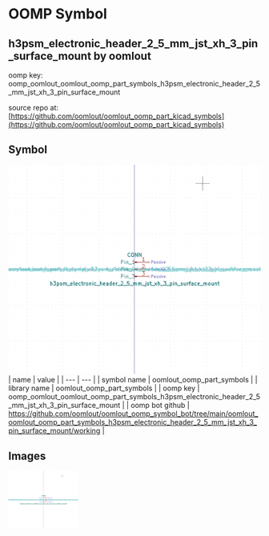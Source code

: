# OOMP Symbol  
## h3psm_electronic_header_2_5_mm_jst_xh_3_pin_surface_mount  by oomlout  
  
oomp key: oomp_oomlout_oomlout_oomp_part_symbols_h3psm_electronic_header_2_5_mm_jst_xh_3_pin_surface_mount  
  
source repo at: [https://github.com/oomlout/oomlout_oomp_part_kicad_symbols](https://github.com/oomlout/oomlout_oomp_part_kicad_symbols)  
## Symbol  
  
[![working.png](working_600.png)](working.png)  
| name | value | 
| --- | --- | 
| symbol name | oomlout_oomp_part_symbols | 
| library name | oomlout_oomp_part_symbols | 
| oomp key | oomp_oomlout_oomlout_oomp_part_symbols_h3psm_electronic_header_2_5_mm_jst_xh_3_pin_surface_mount | 
| oomp bot github | https://github.com/oomlout/oomlout_oomp_symbol_bot/tree/main/oomlout_oomlout_oomp_part_symbols_h3psm_electronic_header_2_5_mm_jst_xh_3_pin_surface_mount/working | 
## Images  
  
[![working.png](working_140.png)](working.png)  
